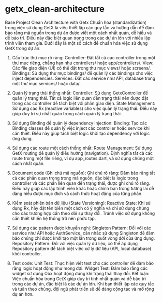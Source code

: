 # getx_clean-architecture
Base Project  Clean Architecture with Getx
Chuẩn hóa (standardization) trong việc sử dụng GetX là việc thiết lập các quy tắc và hướng dẫn để đảm bảo rằng mã nguồn trong dự án được viết một cách nhất quán, dễ hiểu và dễ bảo trì. Điều này đặc biệt quan trọng trong các dự án lớn với nhiều lập trình viên tham gia. Dưới đây là một số cách để chuẩn hóa việc sử dụng GetX trong dự án:

1. Cấu trúc thư mục rõ ràng:
Controller: Đặt tất cả các controller trong một thư mục riêng, chẳng hạn như controllers/ hoặc app/controllers/.
View: Các file giao diện (UI) có thể đặt trong thư mục views/ hoặc screens/.
Bindings: Sử dụng thư mục bindings/ để quản lý các bindings cho việc inject dependencies.
Services: Đặt các service như API, database trong một thư mục services/ hoặc data/.

2. Quản lý trạng thái thống nhất:
Controller: Sử dụng GetxController để quản lý trạng thái. Tất cả logic liên quan đến trạng thái nên được đặt trong các controller để tách biệt với phần giao diện.
State Management: Sử dụng các Rx (reactive variables) cho việc quản lý trạng thái. Điều này giúp duy trì sự nhất quán trong cách quản lý trạng thái.
3. Sử dụng Binding để quản lý dependency injection:
Binding: Tạo các Binding classes để quản lý việc inject các controller hoặc service khi cần thiết. Điều này giúp tách biệt logic khởi tạo dependency với logic ứng dụng.
4. Sử dụng các route một cách thống nhất:
Route Management: Sử dụng GetX routing để quản lý điều hướng (navigation). Định nghĩa tất cả các route trong một file riêng, ví dụ app_routes.dart, và sử dụng chúng một cách nhất quán.

5. Document code (Ghi chú mã nguồn):
Ghi chú rõ ràng: Đảm bảo rằng tất cả các phần quan trọng trong mã nguồn, đặc biệt là logic trong controller và các phần liên quan đến trạng thái, được ghi chú rõ ràng. Điều này giúp các lập trình viên khác hoặc chính bạn trong tương lai dễ dàng hiểu được mục đích và cách thức hoạt động của từng phần.
6. Kiểm soát phiên bản dữ liệu (State Versioning):
Reactive State: Khi sử dụng Rx, hãy đặt tên biến một cách có ý nghĩa và chỉ sử dụng chúng cho các trường hợp cần theo dõi sự thay đổi. Tránh việc sử dụng không cần thiết khiến hệ thống trở nên phức tạp.
7. Sử dụng các pattern được khuyến nghị:
Singleton Pattern: Đối với các service như API hoặc AuthService, cân nhắc sử dụng Singleton để đảm bảo chúng chỉ được khởi tạo một lần trong suốt vòng đời của ứng dụng.
Repository Pattern: Đối với việc quản lý dữ liệu, có thể áp dụng Repository pattern để tách biệt việc xử lý dữ liệu (API, local database) khỏi controller.
8. Test code:
Unit Test: Thực hiện viết test cho các controller để đảm bảo rằng logic hoạt động như mong đợi.
Widget Test: Đảm bảo rằng các widget sử dụng Obx hoạt động đúng khi trạng thái thay đổi.
Kết luận:
Việc chuẩn hóa trong GetX giúp duy trì tính nhất quán và dễ bảo trì trong các dự án, đặc biệt là các dự án lớn. Khi bạn thiết lập các quy tắc và tuân theo chúng, đội ngũ phát triển sẽ dễ dàng cộng tác và mở rộng dự án hơn.
